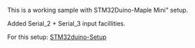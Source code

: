 This is a working sample with STM32Duino-Maple Mini" setup.

Added Serial_2 + Serial_3 input facillities.


For this setup:
[STM32duino-Setup](https://github.com/juergs/Maple_TFT_ST7735_TextTerminal/blob/master/STM32Duino-Version/Maple_Mini_Tools_Setup.png)
